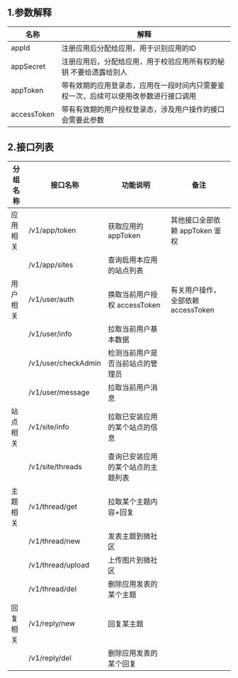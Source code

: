 
## 1.参数解释

|     名称    |                                         解释                                         |
| ----------- | ------------------------------------------------------------------------------------ |
| appId       | 注册应用后分配给应用，用于识别应用的ID                                               |
| appSecret   | 注册应用后，分配给应用，用于校验应用所有权的秘钥 不要给透露给别人                    |
| appToken    | 带有效期的应用登录态，应用在一段时间内只需要鉴权一次，后续可以使用改参数进行接口调用 |
| accessToken | 带有有效期的用户授权登录态，涉及用户操作的接口会需要此参数                           |

## 2.接口列表


|         分组名称        |         接口名称         |           功能说明           |                备注                |
| ----------------------- | ------------------------ | ---------------------------- | ---------------------------------- |
| 应用相关                | /v1/app/token            | 获取应用的 appToken          | 其他接口全部依赖 appToken 鉴权     |
|                     | /v1/app/sites | 查询启用本应用的站点列表 ||
| 用户相关                | /v1/user/auth            | 换取当前用户授权 accessToken | 有关用户操作，全部依赖 accessToken |
|| /v1/user/info           | 拉取当前用户基本数据                                   |                                    |
|| /v1/user/checkAdmin     | 检测当前用户是否当前站点的管理员                       |                                   |
|| /v1/user/message        | 拉取当前用户消息                                       |                                    |
| 站点相关 |/v1/site/info  | 拉取已安装应用的某个站点的信息                         |                                   |
|| /v1/site/threads        | 查询已安装应用的某个站点的主题列表                     |                                    |
| 主题相关 |/v1/thread/get | 拉取某个主题内容+回复                                  |                                    |
|| /v1/thread/new          | 发表主题到微社区                                       |                                    |
|| /v1/thread/upload       | 上传图片到微社区                                       |                                    |
|| /v1/thread/del          | 删除应用发表的某个主题                                 |                                   |
| 回复相关|	/v1/reply/new  | 回复某主题                                             |                                |
|| /v1/reply/del           | 删除应用发表的某个回复                                 |                                   |
